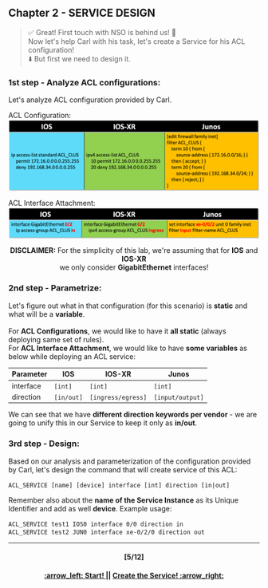 ## Chapter 2 - SERVICE DESIGN

> :white_check_mark: Great! First touch with NSO is behind us! :clap:  
> Now let's help Carl with his task, let's create a Service for his ACL configuration!  
> :arrow_down: But first we need to design it.

### 1st step - Analyze ACL configurations:
Let's analyze ACL configuration provided by Carl.

ACL Configuration:
<img align="center" src="/readme/table1.png"></img>

ACL Interface Attachment:
<img align="center" src="/readme/table2.png"></img>

<p align="center"> <b>DISCLAIMER:</b> For the simplicity of this lab, we're assuming that for <b>IOS</b> and <b>IOS-XR</b></br> we only consider <b>GigabitEthernet</b> interfaces! </p>

### 2nd step - Parametrize:
Let's figure out what in that configuration (for this scenario) is **static** and what will be a **variable**. <br> <br>
For **ACL Configurations**, we would like to have it **all static** (always deploying same set of rules).  
For **ACL Interface Attachment**, we would like to have **some variables** as below while deploying an ACL service:

Parameter | IOS  | IOS-XR | Junos
------------ | ------------- | ------------- | -------------
interface | `[int]` | `[int]` | `[int]`
direction | `[in/out]` | `[ingress/egress]` | `[input/output]`  

We can see that we have **different direction keywords per vendor** - we are going to unify this in our Service to keep it only as **in/out**. 

### 3rd step - Design:
Based on our analysis and parameterization of the configuration provided by Carl, let's design the command that will create service of this ACL:
```
ACL_SERVICE [name] [device] interface [int] direction [in|out]
```
Remember also about the **name of the Service Instance** as its Unique Identifier and add as well **device**.
Example usage:  
```
ACL_SERVICE test1 IOS0 interface 0/0 direction in
ACL_SERVICE test2 JUN0 interface xe-0/2/0 direction out
```

---
<h4 align="center">[5/12]</h4>
<h4 align="center"> <a href="/readme/3.md"> :arrow_left: Start! </a> || <a href="/readme/5.md"> Create the Service! :arrow_right: </a> </h4>
